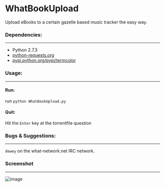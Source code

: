 WhatBookUpload
==============

Upload eBooks to a certain gazelle based music tracker the easy way.

### Dependencies:
---
- Python 2.7.3
- [python-requests.org](http://docs.python-requests.org/)
- [pypi.python.org/pypi/termcolor](http://pypi.python.org/pypi/termcolor/)

### Usage:
---

#### Run:
run `python WhatBookUpload.py`

#### Quit:
Hit the `Enter` key at the torrentfile question

### Bugs & Suggestions:
---
`dewey` on the what-network.net IRC network.

### Screenshot
---
![image](http://i.imgur.com/C5wms.png)
